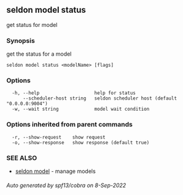 ## seldon model status

get status for model

### Synopsis

get the status for a model

```
seldon model status <modelName> [flags]
```

### Options

```
  -h, --help                    help for status
      --scheduler-host string   seldon scheduler host (default "0.0.0.0:9004")
  -w, --wait string             model wait condition
```

### Options inherited from parent commands

```
  -r, --show-request    show request
  -o, --show-response   show response (default true)
```

### SEE ALSO

* [seldon model](seldon_model.md)	 - manage models

###### Auto generated by spf13/cobra on 8-Sep-2022
